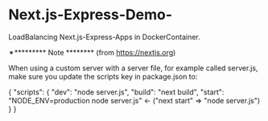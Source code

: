 # Next.js-Express-Demo-
LoadBalancing Next.js-Express-Apps in DockerContainer.

✴︎********* Note ******** (from https://nextjs.org)

When using a custom server with a server file, for example called server.js, make sure you update the scripts key in package.json to:

{
  "scripts": {
    "dev": "node server.js",
    "build": "next build",
    "start": "NODE_ENV=production node server.js"     <-  ("next start" => "node server.js")
  }
}
